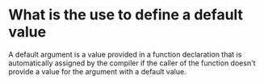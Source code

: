 <h1>What is the use to define a default value</h1>
<p>
A default argument is a value provided in a function declaration that is automatically assigned by the compiler if the caller of the function doesn't provide a value for the argument with a default value.
</p>
